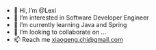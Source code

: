 - 👋 Hi, I’m @Lexi
- 👀 I’m interested in Software Developer Engineer
- 🌱 I’m currently learning Java and Spring
- 💞️ I’m looking to collaborate on ...
- 📫 Reach me xiaogeng.chi@gmail.com

<!---
LexiCC/LexiCC is a ✨ special ✨ repository because its `README.md` (this file) appears on your GitHub profile.
You can click the Preview link to take a look at your changes.
--->
